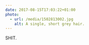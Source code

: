 ```yaml
---
date: 2017-08-15T17:03:22+01:00
photo:
  - url: /media/1502813002.jpg
    alt: A single, short grey hair.
---
```

SHIT.
